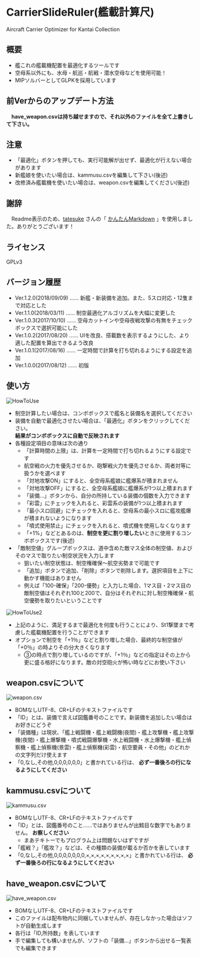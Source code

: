 # CarrierSlideRuler(艦載計算尺)
Aircraft Carrier Optimizer for Kantai Collection

## 概要

- 艦これの艦載機配置を最適化するツールです
- 空母系以外にも、水母・航巡・航戦・潜水空母などを使用可能！
- MIPソルバーとしてGLPKを採用しています

## 前Verからのアップデート方法
　**have_weapon.csvは持ち越せますので、それ以外のファイルを全て上書きして下さい。**

## 注意

- 「最適化」ボタンを押しても、実行可能解が出せず、最適化が行えない場合があります
- 新艦娘を使いたい場合は、kammusu.csvを編集して下さい(後述)
- 改修済み艦載機を使いたい場合は、weapon.csvを編集してください(後述)

## 謝辞
　Readme表示のため、[tatesuke](https://github.com/tatesuke) さんの「 [かんたんMarkdown](https://github.com/tatesuke/KanTanMarkdown) 」を使用しました。ありがとうございます！

## ライセンス

GPLv3

## バージョン履歴

- Ver.1.2.0(2018/09/09) …… 新艦・新装備を追加。また、5スロ対応・12隻まで対応とした
- Ver.1.1.0(2018/03/11) …… 制空最適化アルゴリズムを大幅に変更した
- Ver.1.0.3(2017/10/10) …… 空母カットインや空母夜戦攻撃の有無をチェックボックスで選択可能にした
- Ver.1.0.2(2017/08/20) …… UIを改良、搭載数を表示するようにした、より適した配置を算出できるよう改良
- Ver.1.0.1(2017/08/16) …… 一定時間で計算を打ち切れるようにする設定を追加
- Ver.1.0.0(2017/08/12) …… 初版

## 使い方

![HowToUse](https://user-images.githubusercontent.com/3734392/45264195-a35fbf80-b473-11e8-99a2-58f0102e015d.png)

- 制空計算したい場合は、コンボボックスで艦名と装備名を選択してください
- 装備を自動で最適化させたい場合は、「最適化」ボタンをクリックしてください。   
**結果がコンボボックスに自動で反映されます**
- 各種設定項目の意味は次の通り
  - 「計算時間の上限」は、計算を一定時間で打ち切れるようにする設定です
  - 航空戦の火力を優先させるか、砲撃戦火力を優先させるか、両者対等に扱うかを選べます
  - 「対地攻撃ON」にすると、全空母系艦娘に艦爆系が積まれません
  - 「対地攻撃OFF」にすると、全空母系艦娘に艦爆系が1つ以上積まれます
  - 「装備...」ボタンから、自分の所持している装備の個数を入力できます
  - 「彩雲」にチェックを入れると、彩雲系の装備が1つ以上積まれます
  - 「最小スロ回避」にチェックを入れると、空母系の最小スロに艦攻艦爆が積まれないようになります
  - 「噴式使用禁止」にチェックを入れると、噴式機を使用しなくなります
  - 「+1%」などとあるのは、**制空を更に割り増したい**ときに使用するコンボボックスです(後述)
- 「敵制空値」グループボックスは、道中含めた敵マス全体の制空値、およびそのマスで取りたい制空状況を入力します
  - 狙いたい制空状態は、制空権確保～航空劣勢まで可能です
  - 「追加」ボタンで追加、「削除」ボタンで削除します。選択項目を上下に動かす機能はありません
  - 例えば「100-確保」「200-優勢」と入力した場合、1マス目・2マス目の敵制空値はそれぞれ100と200で、自分はそれぞれに対し制空権確保・航空優勢を取りたいということです

![HowToUse2](https://user-images.githubusercontent.com/3734392/37251901-b41b09bc-255b-11e8-8e45-c01c42264856.png)

- 上記のように、満足するまで最適化を何度も行うことにより、St1撃墜まで考慮した艦載機配置を行うことができます
- オプションで制空を「+1％」などと割り増した場合、最終的な制空値が「+0％」の時よりその分大きくなります
  - ③の時点で割り増しているのですが、「+1％」などの指定はその上から更に盛る格好になります。敵の対空砲火が怖い時などにお使い下さい

## weapon.csvについて

![weapon.csv](https://user-images.githubusercontent.com/3734392/29223838-f094d27e-7f02-11e7-8e1b-26bca324d54d.png)

- BOMなしUTF-8、CR+LFのテキストファイルです
- 「ID」とは、装備で言えば図鑑番号のことです。新装備を追加したい場合はお好きにどうぞ
- 「装備種」は現状、「艦上戦闘機・艦上戦闘機(夜間)・艦上攻撃機・艦上攻撃機(夜間)・艦上爆撃機・噴式戦闘爆撃機・水上戦闘機・水上爆撃機・艦上偵察機・艦上偵察機(景雲)・艦上偵察機(彩雲)・航空要員・その他」のどれかの文字列だけ使えます
- 「0,なし,その他,0,0,0,0,0,0」と書かれている行は、 **必ず一番後ろの行になるようにしてください**

## kammusu.csvについて
![kammusu.csv](https://user-images.githubusercontent.com/3734392/29223993-7ee6a2f0-7f03-11e7-99ee-401b0cc54aef.png)
- BOMなしUTF-8、CR+LFのテキストファイルです
- 「ID」とは、図鑑番号のこと……ではありませんが出鱈目な数字でもありません。 **お察しください**
  - まあテキトーでもプログラム上は問題ないはずですが
- 「艦戦？」「艦攻？」などは、その種類の装備が載るか否かを表しています
- 「0,なし,その他,0,0,0,0,0,0,0,×,×,×,×,×,×,×,×,×」と書かれている行は、 **必ず一番後ろの行になるようにしてください**

## have_weapon.csvについて
![have_weapon.csv](https://user-images.githubusercontent.com/3734392/29224090-cabf1766-7f03-11e7-8de5-4559268cc5ac.png)
- BOMなしUTF-8、CR+LFのテキストファイルです
- このファイルは配布物内に同梱していませんが、存在しなかった場合はソフトが自動生成します
- 各行は「ID,所持数」を表しています
- 手で編集しても構いませんが、ソフトの「装備...」ボタンから出せる一覧表でも編集できます
